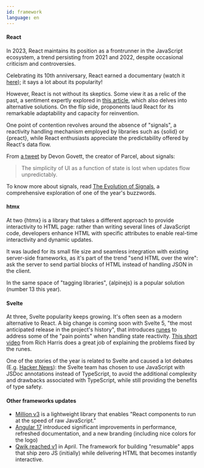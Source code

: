 ```yaml
---
id: framework
language: en
---
```


#### React

In 2023, React maintains its position as a frontrunner in the JavaScript ecosystem, a trend persisting from 2021 and 2022, despite occasional criticism and controversies.

Celebrating its 10th anniversary, React earned a documentary (watch it [here](https://www.youtube.com/watch?v=8pDqJVdNa44)); it says a lot about its popularity!

However, React is not without its skeptics. Some view it as a relic of the past, a sentiment expertly explored in [this article](https://joshcollinsworth.com/blog/antiquated-react), which also delves into alternative solutions. On the flip side, proponents laud React for its remarkable adaptability and capacity for reinvention.

One point of contention revolves around the absence of "signals", a reactivity handling mechanism employed by libraries such as {solid} or {preact}, while React enthusiasts appreciate the predictability offered by React's data flow.

From [a tweet](https://twitter.com/devongovett/status/1629540226589663233) by Devon Govett, the creator of Parcel, about signals:

> The simplicity of UI as a function of state is lost when updates flow unpredictably.

To know more about signals, read [The Evolution of Signals](https://dev.to/this-is-learning/the-evolution-of-signals-in-javascript-8ob), a comprehensive exploration of one of the year's buzzwords.

#### htmx

At two {htmx} is a library that takes a different approach to provide interactivity to HTML page: rather than writing several lines of JavaScript code, developers enhance HTML with specific attributes to enable real-time interactivity and dynamic updates.

It was lauded for its small file size and seamless integration with existing server-side frameworks, as it's part of the trend "send HTML over the wire": ask the server to send partial blocks of HTML instead of handling JSON in the client.

In the same space of "tagging libraries", {alpinejs} is a popular solution (number 13 this year).

#### Svelte

At three, Svelte popularity keeps growing. It's often seen as a modern alternative to React.
A big change is coming soon with Svelte 5, "the most anticipated release in the project's history", that introduces [runes](https://svelte.dev/blog/runes) to address some of the "pain points" when handling state reactivity. [This short video](https://www.youtube.com/watch?v=RVnxF3j3N8U) from Rich Harris does a great job of explaining the problems fixed by the runes.

One of the stories of the year is related to Svelte and caused a lot debates (E.g. [Hacker News](https://news.ycombinator.com/item?id=35892250)): the Svelte team has chosen to use JavaScript with JSDoc annotations instead of TypeScript, to avoid the additional complexity and drawbacks associated with TypeScript, while still providing the benefits of type safety.

#### Other frameworks updates

- [Million v3](https://million.dev/blog/million-3) is a lightweight library that enables "React components to run at the speed of raw JavaScript."
- [Angular 17](https://blog.angular.io/introducing-angular-v17-4d7033312e4b) introduced significant improvements in performance, refreshed documentation, and a new branding (including nice colors for the logo)
- [Qwik reached v1](https://www.builder.io/blog/qwik-v1) in April. The framework for building "resumable" apps that ship zero JS (initially) while delivering HTML that becomes instantly interactive.
